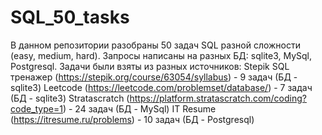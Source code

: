 # SQL_50_tasks
В данном репозитории разобраны 50 задач SQL разной сложности (easy, medium, hard). Запросы написаны на разных БД: sqlite3, MySql, Postgresql.
Задачи были взяты из разных источников:
Stepik SQL тренажер (https://stepik.org/course/63054/syllabus) - 9 задач (БД - sqlite3)
Leetcode (https://leetcode.com/problemset/database/) - 7 задач (БД - sqlite3)
Stratascratch (https://platform.stratascratch.com/coding?code_type=1) - 24 задач (БД - MySql)
IT Resume (https://itresume.ru/problems) - 10 задач (БД - Postgresql)
